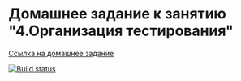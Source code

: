 # Домашнее задание к занятию "4.Организация тестирования"

[Ссылка на домашнее задание](https://github.com/netology-code/ahj-homeworks/tree/video/testing)

[![Build status](https://ci.appveyor.com/api/projects/status/g6bb55s7392bpre0?svg=true)](https://ci.appveyor.com/project/bel-lov/Credit-Card-Validator)


## 